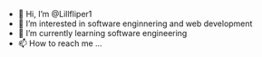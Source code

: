 - 👋 Hi, I’m @Lillfliper1
- 👀 I’m interested in software enginnering and web development
- 🌱 I’m currently learning software engineering
- 📫 How to reach me ...
<!---
Lillfliper1/Lillfliper1 is a ✨ special ✨ repository because its `README.md` (this file) appears on your GitHub profile.
You can click the Preview link to take a look at your changes.
--->
